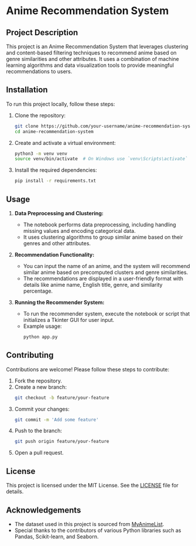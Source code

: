 
# Anime Recommendation System

## Project Description

This project is an Anime Recommendation System that leverages clustering and content-based filtering techniques to recommend anime based on genre similarities and other attributes. It uses a combination of machine learning algorithms and data visualization tools to provide meaningful recommendations to users.

## Installation

To run this project locally, follow these steps:

1. Clone the repository:
    ```sh
    git clone https://github.com/your-username/anime-recommendation-system.git
    cd anime-recommendation-system
    ```

2. Create and activate a virtual environment:
    ```sh
    python3 -m venv venv
    source venv/bin/activate  # On Windows use `venv\Scripts\activate`
    ```

3. Install the required dependencies:
    ```sh
    pip install -r requirements.txt
    ```

## Usage

1. **Data Preprocessing and Clustering:**
    - The notebook performs data preprocessing, including handling missing values and encoding categorical data.
    - It uses clustering algorithms to group similar anime based on their genres and other attributes.

2. **Recommendation Functionality:**
    - You can input the name of an anime, and the system will recommend similar anime based on precomputed clusters and genre similarities.
    - The recommendations are displayed in a user-friendly format with details like anime name, English title, genre, and similarity percentage.

3. **Running the Recommender System:**
    - To run the recommender system, execute the notebook or script that initializes a Tkinter GUI for user input.
    - Example usage:
        ```sh
        python app.py
        ```

## Contributing

Contributions are welcome! Please follow these steps to contribute:

1. Fork the repository.
2. Create a new branch:
    ```sh
    git checkout -b feature/your-feature
    ```
3. Commit your changes:
    ```sh
    git commit -m 'Add some feature'
    ```
4. Push to the branch:
    ```sh
    git push origin feature/your-feature
    ```
5. Open a pull request.

## License

This project is licensed under the MIT License. See the [LICENSE](LICENSE) file for details.

## Acknowledgements

- The dataset used in this project is sourced from [MyAnimeList](https://myanimelist.net/).
- Special thanks to the contributors of various Python libraries such as Pandas, Scikit-learn, and Seaborn.
